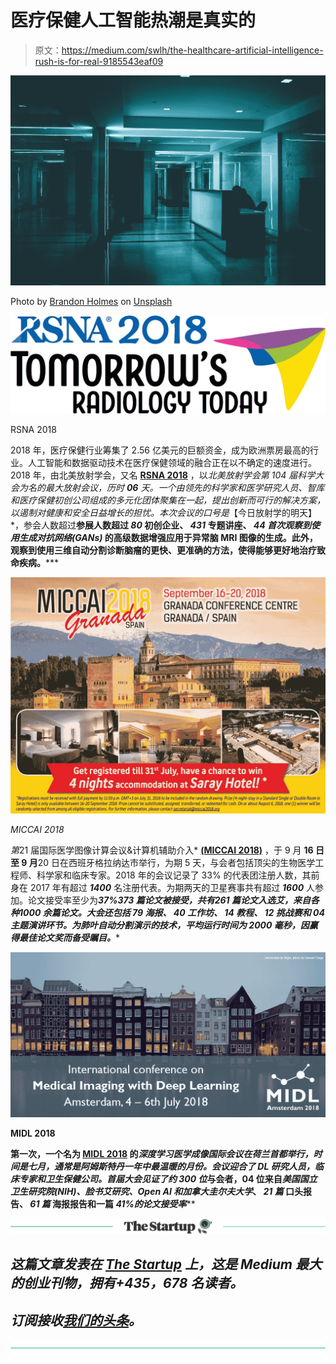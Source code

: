 # 医疗保健人工智能热潮是真实的

> 原文：<https://medium.com/swlh/the-healthcare-artificial-intelligence-rush-is-for-real-9185543eaf09>

![](img/0f7c2c0147c0527d851ab1d7afbd49f3.png)

Photo by [Brandon Holmes](https://unsplash.com/@brankotsu?utm_source=medium&utm_medium=referral) on [Unsplash](https://unsplash.com?utm_source=medium&utm_medium=referral)

![](img/eb41e30e97a58a98514e5ab80441ba4a.png)

RSNA 2018

2018 年，医疗保健行业筹集了 2.56 亿美元的巨额资金，成为欧洲票房最高的行业。人工智能和数据驱动技术在医疗保健领域的融合正在以不确定的速度进行。2018 年，由北美放射学会，又名 [**RSNA 2018**](https://rsna2018.rsna.org/) ，以*北美放射学会第 104 届科学大会为名的最大放射会议，历时 ***06*** 天。一个由领先的科学家和医学研究人员、智库和医疗保健初创公司组成的多元化团体聚集在一起，提出创新而可行的解决方案，以遏制对健康和安全日益增长的担忧。本次会议的口号是*【今日放射学的明天】*，参会人数超过**参展人数超过 ***80*** 初创企业、 ***431*** 专题讲座、 ***44* 首次观察到使用*生成对抗网络(GANs)* 的高级数据增强应用于异常脑 MRI 图像的生成。此外，观察到使用三维自动分割诊断脑瘤的更快、更准确的方法，使得能够更好地治疗致命疾病。*****

*![](img/0b783cc73ca914d58d7a747c8f6c92ec.png)*

*MICCAI 2018*

*第*21 届国际医学图像计算会议&计算机辅助介入* [**(MICCAI 2018)**](https://www.miccai2018.org/en/) ，于 9 月 **16 日至 9 月**20 日在西班牙格拉纳达市举行，为期 5 天，与会者包括顶尖的生物医学工程师、科学家和临床专家。2018 年的会议记录了 33% 的代表团注册人数，其前身在 2017 年有超过 ***1400*** 名注册代表。为期两天的卫星赛事共有超过 ***1600*** 人参加。论文接受率至少为***37%****373 篇论文被接受，共有*261 篇论文入选艾，来自各种*1000 余篇论文。大会还包括 ***79*** 海报、 ***40*** 工作坊、 ***14*** 教程、 ***12*** 挑战赛和 ***04*** 主题演讲环节。为肺叶自动分割演示的技术，平均运行时间为 ***2000*** 毫秒，因赢得*最佳论文奖*而备受瞩目。****

**![](img/b94f5ad2a6c1866e8187d9c73b2bbd0b.png)**

**MIDL 2018**

**第一次，一个名为 [**MIDL 2018**](https://midl.amsterdam/) 的*深度学习医学成像国际会议在荷兰首都举行，时间是七月，通常是阿姆斯特丹一年中最温暖的月份。会议迎合了 DL 研究人员，临床专家和卫生保健公司。首届大会见证了约 300 位*与会者，04 位来自*美国国立卫生研究院(NIH)、脸书艾研究、Open AI 和加拿大圭尔夫大学*、 ***21 篇*** 口头报告、 ***61 篇*** 海报报告和一篇 ***41%的论文接受率*******

*[![](img/308a8d84fb9b2fab43d66c117fcc4bb4.png)](https://medium.com/swlh)*

## *这篇文章发表在 [The Startup](https://medium.com/swlh) 上，这是 Medium 最大的创业刊物，拥有+435，678 名读者。*

## *订阅接收[我们的头条](https://growthsupply.com/the-startup-newsletter/)。*

*[![](img/b0164736ea17a63403e660de5dedf91a.png)](https://medium.com/swlh)*